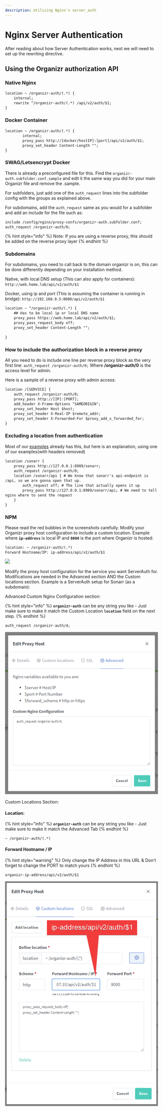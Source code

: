 ```yaml
---
description: Utilizing Nginx's server_auth
---
```


# Nginx Server Authentication

After reading about how Server Authentication works, next we will need to set up the rewriting directive.

## Using the Organizr authorization API

### Native Nginx

```
location ~ /organizr-auth/(.*) {
	internal;
	rewrite ^/organizr-auth/(.*) /api/v2/auth/$1;
}
```

### Docker Container

```
location ~ /organizr-auth/(.*) {
        internal;
        proxy_pass http://[docker/hostIP]:[port]/api/v2/auth/$1;
        proxy_set_header Content-Length "";
}
```

### **SWAG/Letsencrypt Docker**

There is already a preconfigured file for this. Find the `organizr-auth.subfolder.conf.sample` and edit it the same way you did for your main Organizr file and remove the .sample.

For subfolders, just add one of the `auth_request` lines into the subfolder config with the groups as explained above.

For subdomains, add the `auth_request` same as you would for a subfolder and add an include for the file such as:

```
include /config/nginx/proxy-confs/organizr-auth.subfolder.conf;
auth_request /organizr-auth/0;
```

{% hint style="info" %}
Note: If you are using a reverse proxy, this should be added on the reverse proxy layer
{% endhint %}

### **Subdomains**

For subdomains, you need to call back to the domain organizr is on, this can be done differently depending on your installation method.

Native, with local DNS setup (This can also apply for containers): `http://web.home.lab/api/v2/auth/$1`

Docker, using ip and port (This is assuming the container is running in bridge): `http://192.168.9.5:8080/api/v2/auth/$1`

```
location ~ ^/organizr-auth/(.*) {
    ## Has to be local ip or local DNS name
    proxy_pass https://web.home.lab/api/v2/auth/$1;
    proxy_pass_request_body off;
    proxy_set_header Content-Length "";
    
}
```

### **How to include the authorization block in a reverse proxy**

All you need to do is include one line per reverse proxy block as the very first line: `auth_request /organizr-auth/0;` Where **/organizr-auth/0** is the access level for admin.&#x20;

Here is a sample of a reverse proxy with admin access:

```
location /[SERVICE] {
    auth_request /organizr-auth/0;
    proxy_pass http://[IP]:[PORT];
    add_header X-Frame-Options "SAMEORIGIN";
    proxy_set_header Host $host;
    proxy_set_header X-Real-IP $remote_addr;
    proxy_set_header X-Forwarded-For $proxy_add_x_forwarded_for;
}
```

### **Excluding a location from authentication**

Most of our [examples](https://github.com/organizrTools/Config-Collections-for-Nginx/blob/master/Apps/sonarr.conf) already has this, but here is an explanation, using one of our examples(with headers removed)

```
location /sonarr {
    proxy_pass http://127.0.0.1:8989/sonarr;
    auth_request /organizr-auth/0;
    location /sonarr/api { # We know that sonarr's api-endpoint is /api, so we are gonna open that up.
        auth_request off; # The line that actually opens it up
        proxy_pass http://127.0.0.1:8989/sonarr/api; # We need to tell nginx where to send the request
    }
}
```

### NPM

Please read the red bubbles in the screenshots carefully. Modify your Organizr proxy host configuration to include a custom location. Example where **`ip-address`** is local IP and **`8000`** is the port where Organizr is hosted:

```
location: ~ /organizr-auth/(.*)
Forward Hostname/IP: ip-address/api/v2/auth/$1
```

![](<../../.gitbook/assets/image (73).png>)

Modify the proxy host configuration for the service you want ServerAuth for. Modifications are needed in the Advanced section AND the Custom locations section.  Example is a ServerAuth setup for Sonarr (as a subdomain):

Advanced Custom Nginx Configuration section:

{% hint style="info" %}
**`organizr-auth`** can be any string you like - Just make sure to make it match the Custom Location **`location`** field on the next step.
{% endhint %}

```
auth_request /organizr-auth/4;
```

![](<../../.gitbook/assets/image (69).png>)

Custom Locations Section:

#### Location:

{% hint style="info" %}
**`organizr-auth`** can be any string you like - Just make sure to make it match the Advanced Tab
{% endhint %}

```
~ /organizr-auth/(.*)
```

#### Forward Hostname / IP

{% hint style="warning" %}
Only change the IP Address in this URL & Don't forget to change the PORT to match yours
{% endhint %}

```
organizr-ip-address/api/v2/auth/$1
```

![](<../../.gitbook/assets/image (71).png>)
